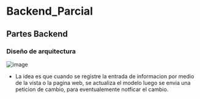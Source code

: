 # Backend_Parcial

## Partes Backend
### Diseño de arquitectura
![image](https://github.com/user-attachments/assets/3be2c5f0-36de-4f2e-abc9-3f35f759d473)
- La idea es que cuando se registre la entrada de informacion por medio de la vista o la pagina web, se actualiza el modelo
luego se envia una peticion de cambio, para eventualemente notficar el cambio.
